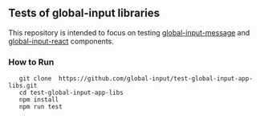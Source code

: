 ## Tests of global-input libraries 
This repository is intended to focus on testing [global-input-message](https://github.com/global-input/global-input-message) and [global-input-react](https://github.com/global-input/global-input-react) components. 

### How to Run

```
   git clone  https://github.com/global-input/test-global-input-app-libs.git
   cd test-global-input-app-libs
   npm install
   npm run test
```
   

